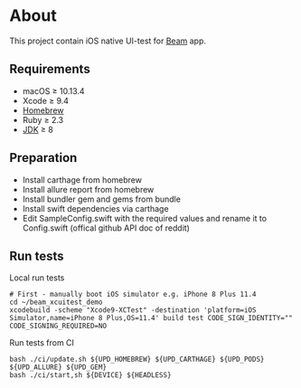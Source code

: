 # About
This project contain iOS native UI-test for [Beam](https://beamreddit.com) app.

## Requirements

* macOS ≥ 10.13.4
* Xcode ≥ 9.4
* [Homebrew](https://brew.sh)
* Ruby ≥ 2.3 
* [JDK](http://www.oracle.com/technetwork/java/javase/downloads/jdk8-downloads-2133151.html) ≥ 8

## Preparation

* Install carthage from homebrew
* Install allure report from homebrew
* Install bundler gem and gems from bundle
* Install swift dependencies via carthage
* Edit SampleConfig.swift with the required values and rename it to Config.swift (offical github API doc of reddit)

## Run tests

Local run tests

    # First - manually boot iOS simulator e.g. iPhone 8 Plus 11.4
    cd ~/beam_xcuitest_demo
    xcodebuild -scheme "Xcode9-XCTest" -destination 'platform=iOS Simulator,name=iPhone 8 Plus,OS=11.4' build test CODE_SIGN_IDENTITY="" CODE_SIGNING_REQUIRED=NO


Run tests from CI
    
    bash ./ci/update.sh ${UPD_HOMEBREW} ${UPD_CARTHAGE} ${UPD_PODS} ${UPD_ALLURE} ${UPD_GEM}
    bash ./ci/start,sh ${DEVICE} ${HEADLESS}
    
